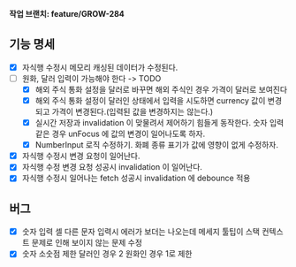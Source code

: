 **작업 브랜치: feature/GROW-284**

## 기능 명세
- [x] 자식행 수정시 메모리 캐싱된 데이터가 수정된다.
- [ ] 원화, 달러 입력이 가능해야 한다 -> TODO
  - [x] 해외 주식 통화 설정을 달러로 바꾸면 해외 주식인 경우 가격이 달러로 보여진다
  - [x] 해외 주식 통화 설정이 달러인 상태에서 입력을 시도하면 currency 값이 변경되고 가격이 변경된다.(입력된 값을 변경하지는 않는다.)
  - [x] 실시간 저장과 invalidation 이 맞물려서 제어하기 힘들게 동작한다. 숫자 입력 같은 경우 unFocus 에 값의 변경이 일어나도록 하자.
  - [x] NumberInput 로직 수정하기. 화폐 종류 표기가 값에 영향이 없게 수정하자.
- [x] 자식행 수정시 변경 요청이 일어난다.
- [x] 자식행 수정 변경 요청 성공시 invalidation 이 일어난다.
- [x] 자식행 수정시 일어나는 fetch 성공시 invalidation 에 debounce 적용

## 버그
- [x] 숫자 입력 셀 다른 문자 입력시 에러가 보더는 나오는데 메세지 툴팁이 스택 컨텍스트 문제로 인해 보이지 않는 문제 수정
- [x] 숫자 소숫점 제한 달러인 경우 2 원화인 경우 1로 제한
